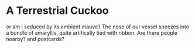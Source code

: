 # A Terrestrial Cuckoo
or am i seduced by its ambient
mauve? The nose of our vessel sneezes
into a bundle of amaryllis, quite
artifically tied with ribbon.
Are there people nearby? and postcards?
